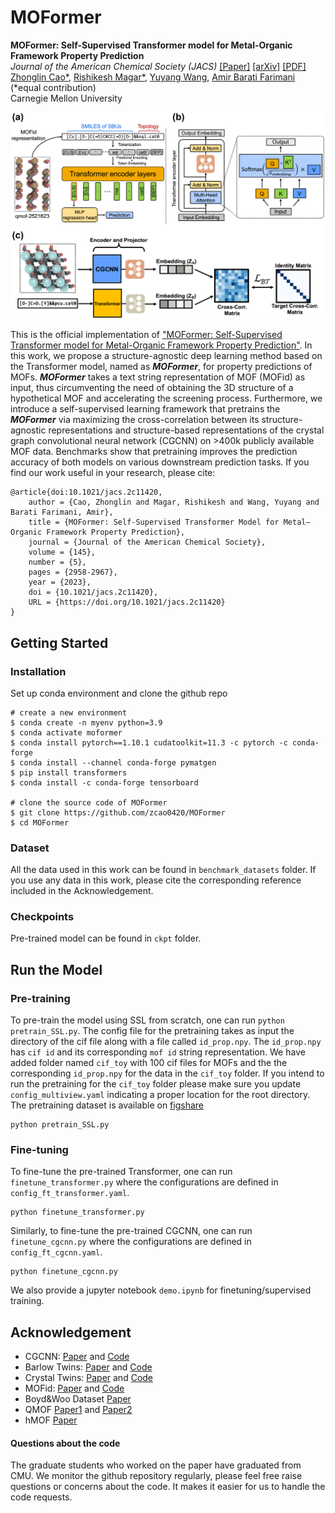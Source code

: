 # MOFormer

<strong>MOFormer: Self-Supervised Transformer model for Metal-Organic Framework Property Prediction</strong> </br>
<em>Journal of the American Chemical Society (JACS)</em> [[Paper]](https://pubs.acs.org/doi/10.1021/jacs.2c11420) [[arXiv]](https://arxiv.org/abs/2210.14188) [[PDF]](https://arxiv.org/pdf/2210.14188.pdf) </br>
[Zhonglin Cao*](https://www.linkedin.com/in/zhonglincao/?trk=public_profile_browsemap), [Rishikesh Magar*](https://www.linkedin.com/in/rishikesh-magar), [Yuyang Wang](https://yuyangw.github.io/), [Amir Barati Farimani](https://www.meche.engineering.cmu.edu/directory/bios/barati-farimani-amir.html) (*equal contribution) </br>
Carnegie Mellon University </br>

<img src="figs/pipeline.png" width="600">

This is the official implementation of ["MOFormer: Self-Supervised Transformer model for Metal-Organic Framework Property Prediction"](https://pubs.acs.org/doi/10.1021/jacs.2c11420). In this work, we propose a structure-agnostic deep learning method based on the Transformer model, named as <strong><em>MOFormer</em></strong>, for property predictions of MOFs. <strong><em>MOFormer</em></strong> takes a text string representation of MOF (MOFid) as input, thus circumventing the need of obtaining the 3D structure of a hypothetical MOF and accelerating the screening process. Furthermore, we introduce a self-supervised learning framework that pretrains the <strong><em>MOFormer</em></strong> via maximizing the cross-correlation between its structure-agnostic representations and structure-based representations of the crystal graph convolutional neural network (CGCNN) on >400k publicly available MOF data. Benchmarks show that pretraining improves the prediction accuracy of both models on various downstream prediction tasks. If you find our work useful in your research, please cite:

```
@article{doi:10.1021/jacs.2c11420,
    author = {Cao, Zhonglin and Magar, Rishikesh and Wang, Yuyang and Barati Farimani, Amir},
    title = {MOFormer: Self-Supervised Transformer Model for Metal–Organic Framework Property Prediction},
    journal = {Journal of the American Chemical Society},
    volume = {145},
    number = {5},
    pages = {2958-2967},
    year = {2023},
    doi = {10.1021/jacs.2c11420},
    URL = {https://doi.org/10.1021/jacs.2c11420}
}
```


## Getting Started

### Installation

Set up conda environment and clone the github repo

```
# create a new environment
$ conda create -n myenv python=3.9
$ conda activate moformer
$ conda install pytorch==1.10.1 cudatoolkit=11.3 -c pytorch -c conda-forge
$ conda install --channel conda-forge pymatgen
$ pip install transformers
$ conda install -c conda-forge tensorboard

# clone the source code of MOFormer
$ git clone https://github.com/zcao0420/MOFormer
$ cd MOFormer
```

### Dataset

All the data used in this work can be found in `benchmark_datasets` folder. If you use any data in this work, please cite the corresponding reference included in the Acknowledgement.

### Checkpoints

Pre-trained model can be found in `ckpt` folder. 

## Run the Model

### Pre-training

To pre-train the model using SSL from scratch, one can run `python pretrain_SSL.py`. The config file for the pretraining takes as input the directory of the cif file along with a file called `id_prop.npy`. The `id_prop.npy` has `cif id` and its corresponding `mof id` string representation. We have added folder named `cif_toy` with 100 cif files for MOFs and the the corresponding `id_prop.npy` for the data in the `cif_toy` folder. If you intend to run the pretraining for the `cif_toy` folder please make sure you update `config_multiview.yaml` indicating a proper location for the root directory.  The pretraining dataset is available on [figshare](https://figshare.com/articles/journal_contribution/cif_tar_xz/23532918)
```
python pretrain_SSL.py
```

### Fine-tuning

To fine-tune the pre-trained Transformer, one can run `finetune_transformer.py` where the configurations are defined in `config_ft_transformer.yaml`. 
```
python finetune_transformer.py
```
Similarly, to fine-tune the pre-trained CGCNN, one can run `finetune_cgcnn.py` where the configurations are defined in `config_ft_cgcnn.yaml`.
```
python finetune_cgcnn.py
```

We also provide a jupyter notebook `demo.ipynb` for finetuning/supervised training.

## Acknowledgement
- CGCNN: [Paper](https://journals.aps.org/prl/abstract/10.1103/PhysRevLett.120.145301) and [Code](https://github.com/txie-93/cgcnn)
- Barlow Twins: [Paper](https://arxiv.org/abs/2103.03230) and [Code](https://github.com/facebookresearch/barlowtwins)
- Crystal Twins: [Paper](https://www.nature.com/articles/s41524-022-00921-5) and [Code](https://github.com/RishikeshMagar/Crystal-Twins)
- MOFid: [Paper](https://pubs.acs.org/doi/full/10.1021/acs.cgd.9b01050) and [Code](https://github.com/snurr-group/mofid/tree/master)
- Boyd&Woo Dataset [Paper](https://www.nature.com/articles/s41586-019-1798-7)
- QMOF [Paper1](https://www.cell.com/matter/fulltext/S2590-2385(21)00070-9?_returnURL=https%3A%2F%2Flinkinghub.elsevier.com%2Fretrieve%2Fpii%2FS2590238521000709%3Fshowall%3Dtrue) and [Paper2](https://www.nature.com/articles/s41524-022-00796-6)
- hMOF [Paper](https://www.nature.com/articles/nchem.1192)

#### Questions about the code
The graduate students who worked on the paper have graduated from CMU. We monitor the github repository regularly, please feel free raise questions or concerns about the code. It makes it easier for us to handle the code requests.  
